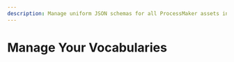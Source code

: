 ```yaml
---
description: Manage uniform JSON schemas for all ProcessMaker assets in your organization.
---
```


# Manage Your Vocabularies

